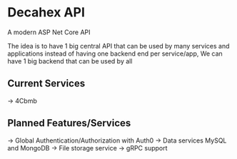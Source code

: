 # Decahex API

A modern ASP Net Core API

The idea is to have 1 big central API that can be used by many services and applications
instead of having one backend end per service/app, We can have 1 big backend that can be used by all



## Current Services

-> 4Cbmb


## Planned Features/Services

-> Global Authentication/Authorization with Auth0
-> Data services MySQL and MongoDB
-> File storage service
-> gRPC support